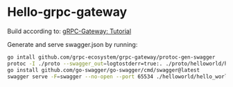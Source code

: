 # Hello-grpc-gateway

Build according to: [gRPC-Gateway: Tutorial](https://grpc-ecosystem.github.io/grpc-gateway/docs/tutorials/introduction/)

Generate and serve swagger.json by running:
```bash
go intall github.com/grpc-ecosystem/grpc-gateway/protoc-gen-swagger
protoc -I ./proto --swagger_out=logtostderr=true:. ./proto/helloworld/hello_world.proto
go install github.com/go-swagger/go-swagger/cmd/swagger@latest
swagger serve -F=swagger --no-open --port 65534 ./helloworld/hello_world.swagger.json
```
